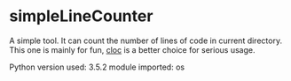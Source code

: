 # simpleLineCounter

A simple tool.
It can count the number of lines of code in current directory.
This one is mainly for fun, [cloc](https://github.com/AlDanial/cloc) is a better choice for serious usage.

Python version used: 3.5.2
module imported: os
